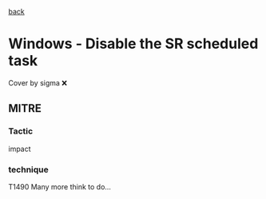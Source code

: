 [back](../index.md)
# Windows - Disable the SR scheduled task
Cover by sigma :x: 
## MITRE
### Tactic
impact
### technique
T1490
Many more think to do...